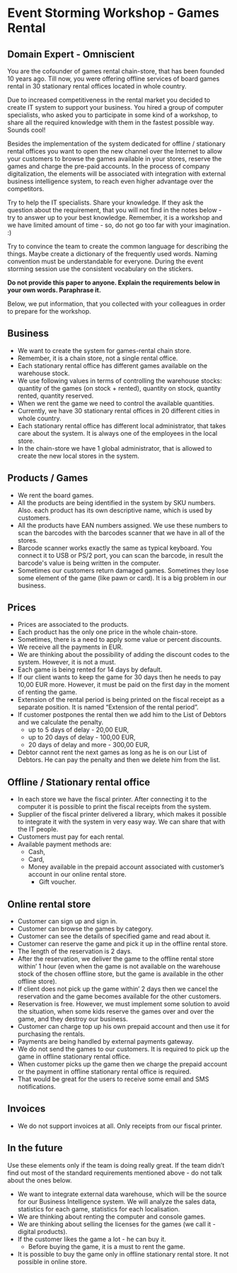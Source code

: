 # Event Storming Workshop - Games Rental

## Domain Expert - Omniscient

You are the cofounder of games rental chain-store, that has been founded 10 years ago. Till now, you were offering offline services of board games rental in 30 stationary rental offices located in whole country.

Due to increased competitiveness in the rental market you decided to create IT system to support your business. You hired a group of computer specialists, who asked you to participate in some kind of a workshop, to share all the required knowledge with them in the fastest possible way. Sounds cool!

Besides the implementation of the system dedicated for offline / stationary rental offices you want to open the new channel over the Internet to allow your customers to browse the games available in your stores, reserve the games and charge the pre-paid accounts. In the process of company digitalization, the elements will be associated with integration with external business intelligence system, to reach even higher advantage over the competitors.

Try to help the IT specialists. Share your knowledge. If they ask the question about the requirement, that you will not find in the notes below - try to answer up to your best knowledge. Remember, it is a workshop and we have limited amount of time - so, do not go too far with your imagination. :)

Try to convince the team to create the common language for describing the things. Maybe create a dictionary of the frequently used words. Naming convention must be understandable for everyone. During the event storming session use the consistent vocabulary on the stickers.

__Do not provide this paper to anyone. Explain the requirements below in your own words. Paraphrase it.__

Below, we put information, that you collected with your colleagues in order to prepare for the workshop.

## Business

* We want to create the system for games-rental chain store.
* Remember, it is a chain store, not a single rental office.
* Each stationary rental office has different games available on the warehouse stock.
* We use following values in terms of controlling the warehouse stocks: quantity of the games (on stock + rented), quantity on stock, quantity rented, quantity reserved. 
* When we rent the game we need to control the available quantities.
* Currently, we have 30 stationary rental offices in 20 different cities in whole country.
* Each stationary rental office has different local administrator, that takes care about the system. It is always one of the employees in the local store.
* In the chain-store we have 1 global administrator, that is allowed to create the new local stores in the system.

## Products / Games

* We rent the board games.
* All the products are being identified in the system by SKU numbers. Also. each product has its own descriptive name, which is used by customers.
* All the products have EAN numbers assigned. We use these numbers to scan the barcodes with the barcodes scanner that we have in all of the stores.
* Barcode scanner works exactly the same as typical keyboard. You connect it to USB or PS/2 port, you can scan the barcode, in result the barcode's value is being written in the computer.
* Sometimes our customers return damaged games. Sometimes they lose some element of the game (like pawn or card). It is a big problem in our business.

## Prices

* Prices are associated to the products.
* Each product has the only one price in the whole chain-store.
* Sometimes, there is a need to apply some value or percent discounts.
* We receive all the payments in EUR.
* We are thinking about the possibility of adding the discount codes to the system. However, it is not a must.
* Each game is being rented for 14 days by default.
* If our client wants to keep the game for 30 days then he needs to pay 10,00 EUR more. However, it must be paid on the first day in the moment of renting the game.
* Extension of the rental period is being printed on the fiscal receipt as a separate position. It is named “Extension of the rental period”.
* If customer postpones the rental then we add him to the List of Debtors and we calculate the penalty.
  * up to 5 days of delay - 20,00 EUR,
  * up to 20 days of delay - 100,00 EUR,
  * 20 days of delay and more - 300,00 EUR,
* Debtor cannot rent the next games as long as he is on our List of Debtors. He can pay the penalty and then we delete him from the list.

## Offline / Stationary rental office

* In each store we have the fiscal printer. After connecting it to the computer it is possible to print the fiscal receipts from the system. 
* Supplier of the fiscal printer delivered a library, which makes it possible to integrate it with the system in very easy way. We can share that with the IT people.
* Customers must pay for each rental.
* Available payment methods are:
  * Cash,
  * Card,
  * Money available in the prepaid account associated with customer’s account in our online rental store.
	* Gift voucher.

## Online rental store

* Customer can sign up and sign in.
* Customer can browse the games by category.
* Customer can see the details of specified game and read about it.
* Customer can reserve the game and pick it up in the offline rental store.
* The length of the reservation is 2 days.
* After the reservation, we deliver the game to the offline rental store within’ 1 hour (even when the game is not available on the warehouse stock of the chosen offline store, but the game is available in the other offline store).
* If client does not pick up the game within’ 2 days then we cancel the reservation and the game becomes available for the other customers.
* Reservation is free. However, we must implement some solution to avoid the situation, when some kids reserve the games over and over the game, and they destroy our business. 
* Customer can charge top up his own prepaid account and then use it for purchasing the rentals.
* Payments are being handled by external payments gateway.
* We do not send the games to our customers. It is required to pick up the game in offline stationary rental office.
* When customer picks up the game then we charge the prepaid account or the payment in offline stationary rental office is required.
* That would be great for the users to receive some email and SMS notifications.

## Invoices

* We do not support invoices at all. Only receipts from our fiscal printer.

## In the future

Use these elements only if the team is doing really great. If the team didn’t find out most of the standard requirements mentioned above - do not talk about the ones below.

* We want to integrate external data warehouse, which will be the source for our Business Intelligence system. We will analyze the sales data, statistics for each game, statistics for each localisation.
* We are thinking about renting the computer and console games.
* We are thinking about selling the licenses for the games (we call it - digital products).
* If the customer likes the game a lot - he can buy it.
  * Before buying the game, it is a must to rent the game.
* It is possible to buy the game only in offline stationary rental store. It not possible in online store.


